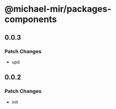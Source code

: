# @michael-mir/packages-components

## 0.0.3

### Patch Changes

- upd

## 0.0.2

### Patch Changes

- init
